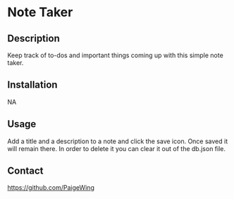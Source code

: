 # Note Taker

## Description

Keep track of to-dos and important things coming up with this simple note taker.

## Installation

NA

## Usage

Add a title and a description to a note and click the save icon. Once saved it will remain there. In order to delete it you can clear it out of the db.json file.

## Contact

https://github.com/PaigeWing
